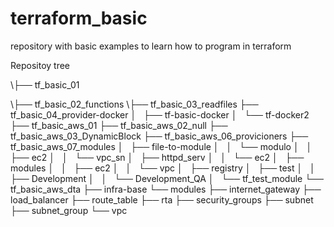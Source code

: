 # terraform_basic
repository with basic examples to learn how to program in terraform

Repositoy tree

\├── tf_basic_01

\├── tf_basic_02_functions
\├── tf_basic_03_readfiles
├── tf_basic_04_provider-docker
│   ├── tf-basic-docker
│   └── tf-docker2
├── tf_basic_aws_01
├── tf_basic_aws_02_null
├── tf_basic_aws_03_DynamicBlock
├── tf_basic_aws_06_provicioners
├── tf_basic_aws_07_modules
│   ├── file-to-module
│   │   └── modulo
│   │       ├── ec2
│   │       └── vpc_sn
│   ├── httpd_serv
│   │   └── ec2
│   ├── modules
│   │   ├── ec2
│   │   └── vpc
│   ├── registry
│   ├── test
│   │   ├── Development
│   │   └── Development_QA
│   └── tf_test_module
└── tf_basic_aws_dta
    ├── infra-base
    └── modules
        ├── internet_gateway
        ├── load_balancer
        ├── route_table
        ├── rta
        ├── security_groups
        ├── subnet
        ├── subnet_group
        └── vpc
